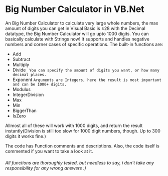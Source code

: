 # Big Number Calculator in VB.Net

An Big Number Calculator to calculate very large whole numbers, the max amount of digits you can get in Visual Basic is ±28 with the Decimal datatype, the Big Number Calculator will go upto 1000 digits. You can basically calculate with Strings now! 
It supports and handles negative numbers and corner cases of specific operations. The built-in functions are:

- Add
- Subtract
- Multiply
- Divide `
You can specify the amount of digits you want, or how many decimal places.`
- Exponent
    `Arguments are Integers, here the result is most important and can be 1000+ digits.`
- Modulus
- IntegerDivision
- Max
- Min
- BiggerThan
- IsZero

Allmost all of these will work with 1000 digits, and return the result instantly(Division is still too slow for 1000 digit numbers, though. Up to 300 digits it works fine.)

The code has Function comments and descriptions. Also, the code itself is commented if you want to take a look at it.

###### All functions are thoroughly tested, but needless to say, i don't take any responsibility for any wrong answers :)
